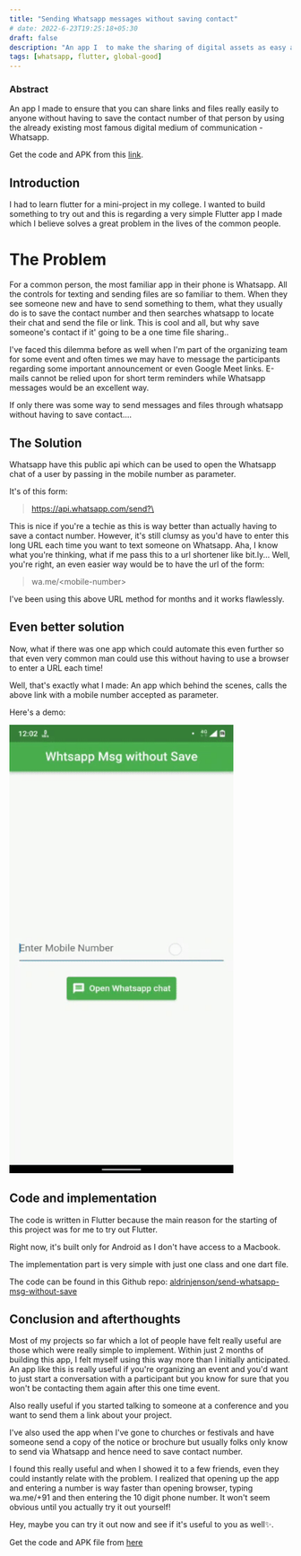```yaml
---
title: "Sending Whatsapp messages without saving contact"
# date: 2022-6-23T19:25:18+05:30
draft: false
description: "An app I  to make the sharing of digital assets as easy and accessible as possible"
tags: [whatsapp, flutter, global-good]
---
```


### Abstract

An app I made to ensure that you can share links and files really easily to anyone without having to save the contact number of that person by using the already existing most famous digital medium of communication - Whatsapp.

Get the code and APK from this [link](https://github.com/aldrinjenson/send-whatsapp-msg-without-save).

## Introduction

I had to learn flutter for a mini-project in my college. I wanted to build something to try out and this is regarding a very simple Flutter app I made which I believe solves a great problem in the lives of the common people.

# The Problem

For a common person, the most familiar app in their phone is Whatsapp. All the controls for texting and sending files are so familiar to them. When they see someone new and have to send something to them, what they usually do is to save the contact number and then searches whatsapp to locate their chat and send the file or link.
This is cool and all, but why save someone's contact if it' going to be a one time file sharing..

I've faced this dilemma before as well when I'm part of the organizing team for some event and often times we may have to message the participants regarding some important announcement or even Google Meet links. E-mails cannot be relied upon for short term reminders while Whatsapp messages would be an excellent way.

If only there was some way to send messages and files through whatsapp without having to save contact....

## The Solution

Whatsapp have this public api which can be used to open the Whatsapp chat of a user by passing in the mobile number as parameter.

It's of this form:

> https://api.whatsapp.com/send?\<mobile-number>

This is nice if you're a techie as this is way better than actually having to save a contact number. However, it's still clumsy as you'd have to enter this long URL each time you want to text someone on Whatsapp. Aha, I know what you're thinking, what if me pass this to a url shortener like bit.ly... Well, you're right, an even easier way would be to have the url of the form:

> wa.me/\<mobile-number>

I've been using this above URL method for months and it works flawlessly.

## Even better solution

Now, what if there was one app which could automate this even further so that even very common man could use this without having to use a browser to enter a URL each time!

Well, that's exactly what I made: An app which behind the scenes, calls the above link with a mobile number accepted as parameter.

Here's a demo:

<img src="/images/wa_msg_without_save_demo.gif" width=400 alt="demo workflow gif">
<br/>

## Code and implementation

The code is written in Flutter because the main reason for the starting of this project was for me to try out Flutter.

Right now, it's built only for Android as I don't have access to a Macbook.

The implementation part is very simple with just one class and one dart file.

The code can be found in this Github repo: [aldrinjenson/send-whatsapp-msg-without-save](https://github.com/aldrinjenson/send-whatsapp-msg-without-save)

## Conclusion and afterthoughts

Most of my projects so far which a lot of people have felt really useful are those which were really simple to implement. Within just 2 months of building this app, I felt myself using this way more than I initially anticipated. An app like this is really useful if you're organizing an event and you'd want to just start a conversation with a participant but you know for sure that you won't be contacting them again after this one time event.

Also really useful if you started talking to someone at a conference and you want to send them a link about your project.

I've also used the app when I've gone to churches or festivals and have someone send a copy of the notice or brochure but usually folks only know to send via Whatsapp and hence need to save contact number.

I found this really useful and when I showed it to a few friends, even they could instantly relate with the problem. I realized that opening up the app and entering a number is way faster than opening browser, typing wa.me/+91 and then entering the 10 digit phone number. It won't seem obvious until you actually try it out yourself!

Hey, maybe you can try it out now and see if it's useful to you as well✨.

Get the code and APK file from [here](https://github.com/aldrinjenson/send-whatsapp-msg-without-save)
